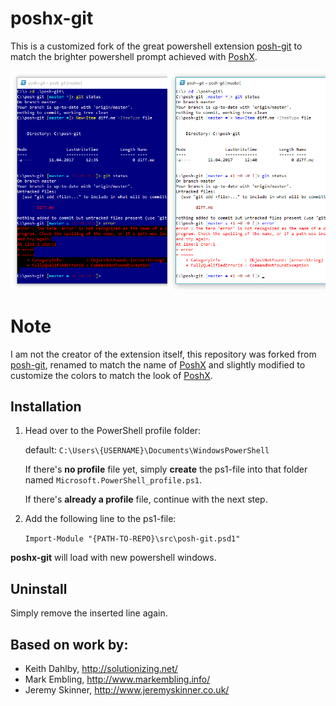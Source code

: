 # poshx-git
This is a customized fork of the great powershell extension [posh-git](https://github.com/dahlbyk/posh-git) to match the brighter powershell prompt achieved with [PoshX](https://github.com/awaescher/poshx).

![Screenshot](https://github.com/awaescher/PoshX/blob/master/PoshX-small.png)

# Note
I am not the creator of the extension itself, this repository was forked from [posh-git](https://github.com/dahlbyk/posh-git), renamed to match the name of [PoshX](https://github.com/awaescher/poshx) and slightly modified to customize the colors to match the look of [PoshX](https://github.com/awaescher/poshx).

## Installation
1. Head over to the PowerShell profile folder:

    default: `C:\Users\{USERNAME}\Documents\WindowsPowerShell`
    
    If there's **no profile** file yet, simply **create** the ps1-file into that folder named `Microsoft.PowerShell_profile.ps1`.
    
    If there's **already a profile** file, continue with the next step.
    
    

2. Add the following line to the ps1-file:

    `Import-Module "{PATH-TO-REPO}\src\posh-git.psd1"`

**poshx-git** will load with new powershell windows.

## Uninstall
Simply remove the inserted line again.

## Based on work by:

 - Keith Dahlby, http://solutionizing.net/
 - Mark Embling, http://www.markembling.info/
 - Jeremy Skinner, http://www.jeremyskinner.co.uk/
